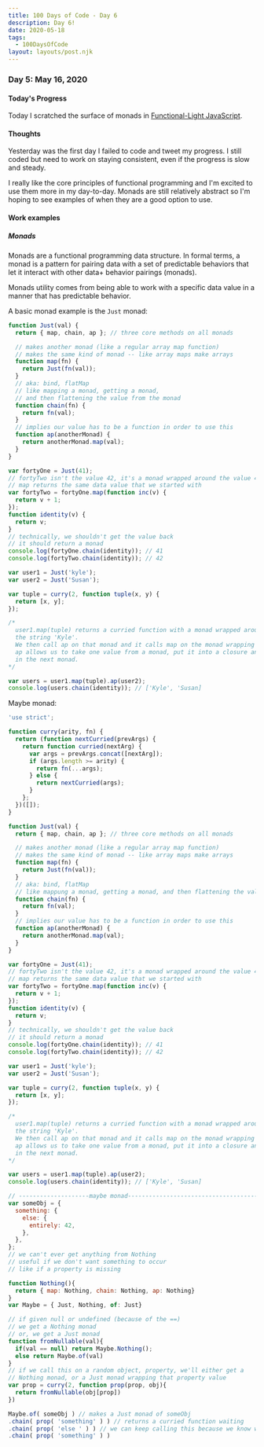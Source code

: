 ```yaml
---
title: 100 Days of Code - Day 6
description: Day 6!
date: 2020-05-18
tags: 
  - 100DaysOfCode
layout: layouts/post.njk
---
```


### Day 5: May 16, 2020

#### Today's Progress

Today I scratched the surface of monads in [Functional-Light JavaScript](https://frontendmasters.com/courses/functional-javascript-v3).

#### Thoughts

Yesterday was the first day I failed to code and tweet my progress. I still coded but need to work on staying consistent, even if the progress is slow and steady.

I really like the core principles of functional programming and I'm excited to use them more in my day-to-day. Monads are still relatively abstract so I'm hoping to see examples of when they are a good option to use. 

#### Work examples

##### Monads

Monads are a functional programming data structure. In formal terms, a monad is a pattern for pairing data with a set of predictable behaviors that let it interact with other data+ behavior pairings (monads).

Monads utility comes from being able to work with a specific data value in a manner that has predictable behavior.

A basic monad example is the `Just` monad:

```js
function Just(val) {
  return { map, chain, ap }; // three core methods on all monads

  // makes another monad (like a regular array map function)
  // makes the same kind of monad -- like array maps make arrays
  function map(fn) {
    return Just(fn(val));
  }
  // aka: bind, flatMap
  // like mapping a monad, getting a monad,
  // and then flattening the value from the monad
  function chain(fn) {
    return fn(val);
  }
  // implies our value has to be a function in order to use this
  function ap(anotherMonad) {
    return anotherMonad.map(val);
  }
}

var fortyOne = Just(41);
// fortyTwo isn't the value 42, it's a monad wrapped around the value 42
// map returns the same data value that we started with
var fortyTwo = fortyOne.map(function inc(v) {
  return v + 1;
});
function identity(v) {
  return v;
}
// technically, we shouldn't get the value back
// it should return a monad
console.log(fortyOne.chain(identity)); // 41
console.log(fortyTwo.chain(identity)); // 42

var user1 = Just('kyle');
var user2 = Just('Susan');

var tuple = curry(2, function tuple(x, y) {
  return [x, y];
});

/*
  user1.map(tuple) returns a curried function with a monad wrapped around
  the string 'Kyle'.
  We then call ap on that monad and it calls map on the monad wrapping kyle.
  ap allows us to take one value from a monad, put it into a closure and then use that as the mapper function
  in the next monad.
*/

var users = user1.map(tuple).ap(user2);
console.log(users.chain(identity)); // ['Kyle', 'Susan]
```

Maybe monad:

```js
'use strict';

function curry(arity, fn) {
  return (function nextCurried(prevArgs) {
    return function curried(nextArg) {
      var args = prevArgs.concat([nextArg]);
      if (args.length >= arity) {
        return fn(...args);
      } else {
        return nextCurried(args);
      }
    };
  })([]);
}

function Just(val) {
  return { map, chain, ap }; // three core methods on all monads

  // makes another monad (like a regular array map function)
  // makes the same kind of monad -- like array maps make arrays
  function map(fn) {
    return Just(fn(val));
  }
  // aka: bind, flatMap
  // like mappung a monad, getting a monad, and then flattening the value from the monad
  function chain(fn) {
    return fn(val);
  }
  // implies our value has to be a function in order to use this
  function ap(anotherMonad) {
    return anotherMonad.map(val);
  }
}

var fortyOne = Just(41);
// fortyTwo isn't the value 42, it's a monad wrapped around the value 42
// map returns the same data value that we started with
var fortyTwo = fortyOne.map(function inc(v) {
  return v + 1;
});
function identity(v) {
  return v;
}
// technically, we shouldn't get the value back
// it should return a monad
console.log(fortyOne.chain(identity)); // 41
console.log(fortyTwo.chain(identity)); // 42

var user1 = Just('kyle');
var user2 = Just('Susan');

var tuple = curry(2, function tuple(x, y) {
  return [x, y];
});

/*
  user1.map(tuple) returns a curried function with a monad wrapped around 
  the string 'Kyle'.
  We then call ap on that monad and it calls map on the monad wrapping kyle.
  ap allows us to take one value from a monad, put it into a closure and then use that as the mapper function
  in the next monad.
*/

var users = user1.map(tuple).ap(user2);
console.log(users.chain(identity)); // ['Kyle', 'Susan]

// --------------------maybe monad---------------------------------------------
var someObj = {
  something: {
    else: {
      entirely: 42,
    },
  },
};
// we can't ever get anything from Nothing
// useful if we don't want something to occur
// like if a property is missing

function Nothing(){
  return { map: Nothing, chain: Nothing, ap: Nothing}
}
var Maybe = { Just, Nothing, of: Just}

// if given null or undefined (because of the ==)
// we get a Nothing monad
// or, we get a Just monad
function fromNullable(val){
  if(val == null) return Maybe.Nothing();
  else return Maybe.of(val)
}
// if we call this on a random object, property, we'll either get a
// Nothing monad, or a Just monad wrapping that property value
var prop = curry(2, function prop(prop, obj){
  return fromNullable(obj[prop])
})

Maybe.of( someObj ) // makes a Just monad of someObj
.chain( prop( 'something' ) ) // returns a curried function waiting
.chain( prop( 'else ' ) ) // we can keep calling this because we know we'll either get a Nothing or Just monad
.chain( prop( 'something' ) )
```
